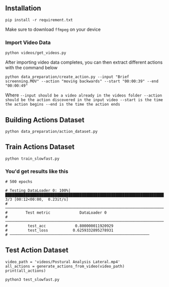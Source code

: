


<!-- @format -->

## Installation

```
pip install -r requirement.txt
```

Make sure to download `ffmpeg` on your device

### Import Video Data

```
python videos/get_videos.py
```

After importing video data completes, you can then extract different actions with the command below

```
python data_preparation/create_action.py --input "Brief screenning.MOV" --action "moving backwards" --start "00:00:39" --end "00:00:49"
```

Where
`--input should be a video already in the videos folder
    --action should be the action discovered in the input video
    --start is the time the action begins
    --end is the time the action ends`

## Building Actions Dataset

```
python data_preparation/action_dataset.py
```


## Train Actions Dataset

```
python train_slowfast.py
```

### You'd get results like this

```
# 500 epochs

# Testing DataLoader 0: 100%|███████████████████████████████████████████████████████████████████████████| 3/3 [00:12<00:00,  0.23it/s]
# ────────────────────────────────────────────────────────────────────────────────────────────────────────────────────────────────────
#        Test metric             DataLoader 0
# ────────────────────────────────────────────────────────────────────────────────────────────────────────────────────────────────────
#         test_acc             0.800000011920929
#         test_loss           0.6259332895278931
# ──────────────────────────────────────────────────────────────
```


## Test Action Dataset

```
video_path = 'videos/Postural Analysis Lateral.mp4'
all_actions = generate_actions_from_video(video_path)
print(all_actions)

python3 test_slowfast.py
```
